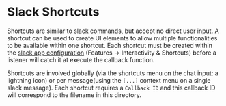 # Slack Shortcuts
Shortcuts are similar to slack commands, but accept no direct user input. A shortcut can be used to create UI elements to allow multiple functionalities to be available within one shortcut. Each shortcut must be created within the [slack app configuration](https://api.slack.com/apps/) (Features -> Interactivity & Shortcuts) before a listener will catch it at execute the callback function.

Shortcuts are involved globally (via the shortcuts menu on the chat input: a lightning icon) or per message(using the `[...]` context menu on a single slack message). Each shortcut requires a `Callback ID` and this callback ID will correspond to the filename in this directory.